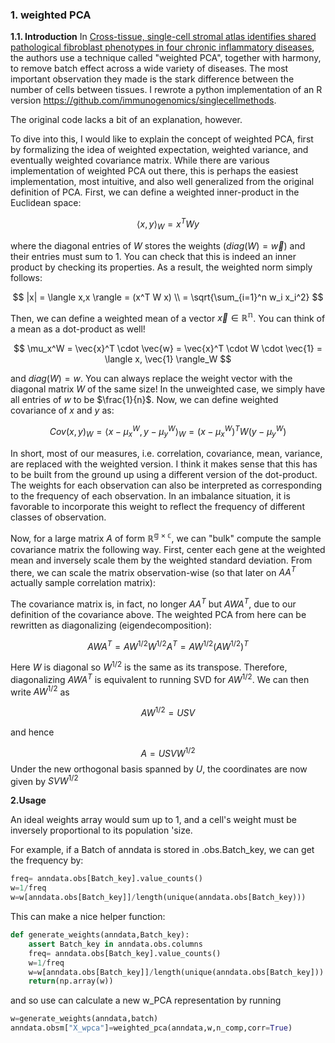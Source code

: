 ### 1. weighted PCA ###
**1.1. Introduction**
In [Cross-tissue, single-cell stromal atlas identifies shared pathological fibroblast phenotypes in four chronic inflammatory diseases](https://doi.org/10.1016/j.medj.2022.05.002), 
the authors use a technique called "weighted PCA", together with harmony, 
to remove batch effect across a wide variety of diseases. 
The most important observation they made is the stark difference between the number of cells between tissues. 
I rewrote a python implementation of an R version  https://github.com/immunogenomics/singlecellmethods. 

The original code lacks a bit of an explanation, however.

To dive into this, I would like to explain the concept of weighted PCA, first by formalizing  the idea of weighted expectation, weighted variance, and eventually weighted covariance matrix. While there are various implementation of weighted PCA out there, this is perhaps the easiest implementation, most intuitive, and also well generalized from the original definition of PCA. 
 First, we can define a weighted inner-product in the Euclidean space: 

$$
    \langle x,y \rangle_W = x^T W y  
$$

where the diagonal entries of $W$ stores the weights ($diag(W)=\vec{w}$) and their entries must sum to $1$. You can check that this is indeed an inner product by checking its properties. As a result, the weighted norm simply follows:

$$
    |x| = \langle x,x \rangle = (x^T W x) \\
          =  \sqrt{\sum_{i=1}^n w_i x_i^2}
$$

Then, we  can define a weighted mean of a vector $\vec{x} \in \mathbb{R^n}$. You can think of a mean as a dot-product as well!

$$
    \mu_x^W  = \vec{x}^T \cdot \vec{w}  = \vec{x}^T \cdot W \cdot  \vec{1} = \langle x, \vec{1} \rangle_W 
$$

and $diag(W)=w$. You can always replace the weight vector with the diagonal matrix $W$ of the same size!
In the unweighted case, we simply have all entries of $w$ to be $\frac{1}{n}$.
Now, we can define weighted covariance  of $x$ and $y$ as:

$$
    Cov(x,y)_W = \langle x-\mu_x^W ,y-\mu_y^W \rangle_W  = (x-\mu_x^W)^T W (y-\mu_y^W)
$$

In short, most of our measures, i.e. correlation, covariance, mean, variance, are replaced with the weighted version. I think it makes sense that this has to be built from the ground up using a different version of the dot-product.
The weights for each observation can also be interpreted as corresponding to the frequency of each observation. In an imbalance situation, it is favorable to  incorporate this weight to reflect the frequency of different classes of observation. 

Now, for a large matrix $A$ of form $\mathbb{R^{g \times c }}$, we can "bulk" compute the sample covariance matrix the following way. First, 
center each gene at the weighted mean and inversely scale them by the weighted standard deviation. From there, we can scale the matrix observation-wise
 (so that later on $AA^T$  actually sample correlation matrix):

The covariance matrix is, in fact, no longer $AA^T$ but $AWA^T$, due to our definition of the covariance above. The weighted PCA from here can be rewritten as diagonalizing (eigendecomposition):

$$AWA^T = AW^{1/2} W^{1/2}A^T = AW^{1/2} (AW^{1/2})^T$$

Here $W$ is diagonal so $W^{1/2}$ is the same as its transpose.
Therefore, diagonalizing $AWA^T$ is equivalent  to running SVD for  $AW^{1/2}$. We can then write $AW^{1/2}$ as

$$AW^{1/2}=USV$$

and hence

$$A = USVW^{1/2}$$
Under the new orthogonal basis spanned by $U$, the coordinates are   now given by  $SVW^{1/2}$ 


**2.Usage**


An ideal weights array would sum up to 1, and a cell's weight must be inversely proportional to its population 'size. 

For example, if a Batch of anndata is stored in .obs.Batch_key, we can get the frequency by:
```python
freq= anndata.obs[Batch_key].value_counts()
w=1/freq
w=w[anndata.obs[Batch_key]]/length(unique(anndata.obs[Batch_key)))
``` 
This can make a nice helper function:

```python
def generate_weights(anndata,Batch_key):
    assert Batch_key in anndata.obs.columns
    freq= anndata.obs[Batch_key].value_counts()
    w=1/freq
    w=w[anndata.obs[Batch_key]]/length(unique(anndata.obs[Batch_key]))
    return(np.array(w))
```
and so use can calculate a new w_PCA representation by running
```python
w=generate_weights(anndata,batch)
anndata.obsm["X_wpca"]=weighted_pca(anndata,w,n_comp,corr=True)
```
